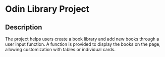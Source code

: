 # Odin Library Project


## Description

The project helps users create a book library and add new books through a user input function. A function is provided to display the books on the page, allowing customization with tables or individual cards.

